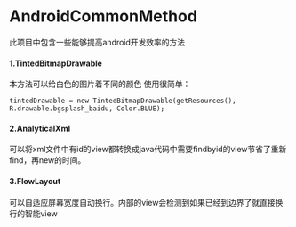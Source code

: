 # AndroidCommonMethod
此项目中包含一些能够提高android开发效率的方法

#### 1.TintedBitmapDrawable

本方法可以给白色的图片着不同的颜色
使用很简单：

	tintedDrawable = new TintedBitmapDrawable(getResources(), R.drawable.bgsplash_baidu, Color.BLUE);

#### 2.AnalyticalXml

可以将xml文件中有id的view都转换成java代码中需要findbyid的view节省了重新find，再new的时间。

#### 3.FlowLayout

可以自适应屏幕宽度自动换行。内部的view会检测到如果已经到边界了就直接换行的智能view